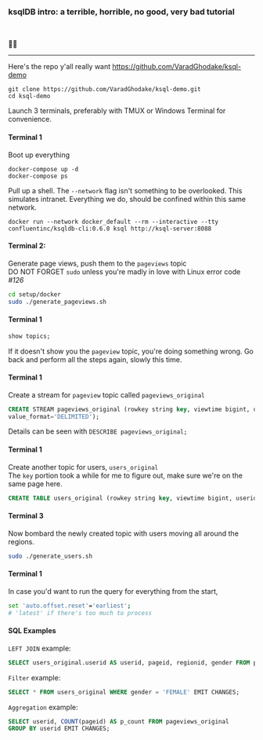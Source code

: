 ### ksqlDB intro: a terrible, horrible, no good, very bad tutorial


<br />

🚀🐋

---

Here's the repo y'all really want https://github.com/VaradGhodake/ksql-demo

```
git clone https://github.com/VaradGhodake/ksql-demo.git
cd ksql-demo
```

Launch 3 terminals, preferably with TMUX or Windows Terminal for convenience.

#### Terminal 1

Boot up everything

```
docker-compose up -d
docker-compose ps
```
Pull up a shell. The `--network` flag isn't something to be overlooked. This simulates intranet. Everything we do, should be confined within this same network.

```
docker run --network docker_default --rm --interactive --tty confluentinc/ksqldb-cli:0.6.0 ksql http://ksql-server:8088
```

#### Terminal 2:
Generate page views, push them to the `pageviews` topic <br />
DO NOT FORGET `sudo` unless you're madly in love with Linux error code _#126_ 

```sh
cd setup/docker
sudo ./generate_pageviews.sh
```

#### Terminal 1

```sql
show topics;
```

If it doesn't show you the `pageview` topic, you're doing something wrong. Go back and perform all the steps again, slowly this time.

#### Terminal 1
Create a stream for `pageview` topic called `pageviews_original`
```sql
CREATE STREAM pageviews_original (rowkey string key, viewtime bigint, userid varchar, pageid varchar) WITH (kafka_topic='pageviews',
value_format='DELIMITED');
```

Details can be seen with `DESCRIBE pageviews_original;` <br />

#### Terminal 1

Create another topic for users, `users_original` <br />
The `key` portion took a while for me to figure out, make sure we're on the same page here.

```sql
CREATE TABLE users_original (rowkey string key, viewtime bigint, userid varchar, regionid varchar, gender varchar) WITH (kafka_topic='users', key='userid',value_format='DELIMITED',partitions=1);
```

#### Terminal 3

Now bombard the newly created topic with users moving all around the regions.

```sh
sudo ./generate_users.sh
```

#### Terminal 1
In case you'd want to run the query for everything from the start,
```sh
set 'auto.offset.reset'='earliest';
# 'latest' if there's too much to process
```

#### SQL Examples

`LEFT JOIN` example:
```sql
SELECT users_original.userid AS userid, pageid, regionid, gender FROM pageviews_original LEFT JOIN users_original ON pageviews_original.userid = users_original.userid EMIT CHANGES;
```

`Filter` example:
```sql
SELECT * FROM users_original WHERE gender = 'FEMALE' EMIT CHANGES;
```

`Aggregation` example:
```sql
SELECT userid, COUNT(pageid) AS p_count FROM pageviews_original
GROUP BY userid EMIT CHANGES;
```
